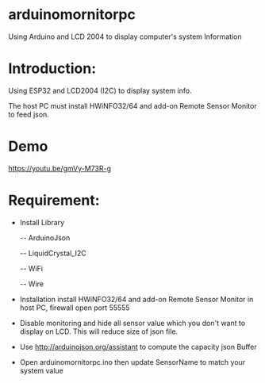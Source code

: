 # arduinomornitorpc
Using Arduino and LCD 2004 to display computer's system Information

# Introduction:
Using ESP32 and LCD2004 (I2C) to display system info.

The host PC must install HWiNFO32/64 and add-on Remote Sensor Monitor to feed json.

# Demo
https://youtu.be/gmVy-M73R-g

# Requirement:
- Install Library

  -- ArduinoJson
  
  -- LiquidCrystal_I2C
  
  -- WiFi
  
  -- Wire
  
- Installation install HWiNFO32/64 and add-on Remote Sensor Monitor in host PC, firewall open port 55555

- Disable monitoring and hide all sensor value which you don't want to display on LCD. This will reduce size of json file.

- Use http://arduinojson.org/assistant to compute the capacity json Buffer

- Open arduinomornitorpc.ino then update SensorName to match your system value
